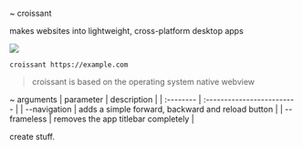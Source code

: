 ~ croissant

makes websites into lightweight, cross-platform desktop apps

<img src="screenshot.png"></img>
```
croissant https://example.com
```
> croissant is based on the operating system native webview

~ arguments
| parameter | description                |
| :-------- | :------------------------- |
| --navigation | adds a simple forward, backward and reload button |
| --frameless | removes the app titlebar completely |

create stuff.
